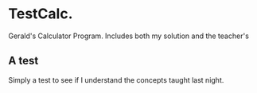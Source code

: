 # TestCalc.
Gerald's Calculator Program.  Includes both my solution and the teacher's


## A test

Simply a test to see if I understand the concepts taught last night.
